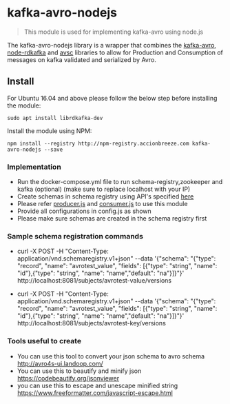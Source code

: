 # kafka-avro-nodejs

> This module is used for implementing kafka-avro using node.js

The kafka-avro-nodejs library is a wrapper that combines the [kafka-avro](https://github.com/waldophotos/kafka-avro), [node-rdkafka](https://github.com/Blizzard/node-rdkafka) and [avsc](https://github.com/mtth/avsc) libraries to allow for Production and Consumption of messages on kafka validated and serialized by Avro.

## Install

For Ubuntu 16.04 and above please follow the below step before installing the module:

```
sudo apt install librdkafka-dev
```

Install the module using NPM:

```
npm install --registry http://npm-registry.accionbreeze.com kafka-avro-nodejs --save
```

### Implementation

- Run the docker-compose.yml file to run schema-registry,zookeeper and kafka (optional) (make sure to replace localhost with your IP)
- Create schemas in schema registry using API's specified [here](https://docs.confluent.io/current/schema-registry/develop/api.html)
- Please refer [producer.js](https://github.com/psalot/kafkaAvroPoc/blob/master/producer.js) and [consumer.js](https://github.com/psalot/kafkaAvroPoc/blob/master/consumer.js) to use this module
- Provide all configurations in config.js as shown
- Please make sure schemas are created in the schema registry first

### Sample schema registration commands

- curl -X POST -H "Content-Type: application/vnd.schemaregistry.v1+json" --data '{"schema": "{\"type\": \"record\", \"name\": \"avrotest_value\", \"fields\": [{\"type\": \"string\", \"name\": \"id\"},{\"type\": \"string\", \"name\": \"name\",\"default\": \"na\"}]}"}' http://localhost:8081/subjects/avrotest-value/versions

- curl -X POST -H "Content-Type: application/vnd.schemaregistry.v1+json" --data '{"schema": "{\"type\": \"record\", \"name\": \"avrotest_value\", \"fields\": [{\"type\": \"string\", \"name\": \"id\"},{\"type\": \"string\", \"name\": \"name\",\"default\": \"na\"}]}"}' http://localhost:8081/subjects/avrotest-key/versions

### Tools useful to create

- You can use this tool to convert your json schema to avro schema http://avro4s-ui.landoop.com/
- You can use this to beautify and minify json https://codebeautify.org/jsonviewer
- you can use this to escape and unescape minified string https://www.freeformatter.com/javascript-escape.html
